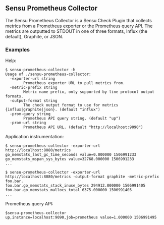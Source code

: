 ## Sensu Prometheus Collector

The Sensu Prometheus Collector is a Sensu Check Plugin that collects
metrics from a Prometheus exporter or the Prometheus query API. The
metrics are outputted to STDOUT in one of three formats, Influx (the
default), Graphite, or JSON.

### Examples

Help:

```shell
$ sensu-prometheus-collector -h
Usage of ./sensu-prometheus-collector:
  -exporter-url string
        Prometheus exporter URL to pull metrics from.
  -metric-prefix string
        Metric name prefix, only supported by line protocol output formats.
  -output-format string
        The check output format to use for metrics {influx|graphite|json}. (default "influx")
  -prom-query string
        Prometheus API query string. (default "up")
  -prom-url string
        Prometheus API URL. (default "http://localhost:9090")
```

Application instrumentation:

```shell
$ sensu-prometheus-collector -exporter-url http://localhost:8080/metrics
go_memstats_last_gc_time_seconds value=0.000000 1506991233
go_memstats_mspan_sys_bytes value=32768.000000 1506991233
...
```

```shell
$ sensu-prometheus-collector -exporter-url http://localhost:8080/metrics -output-format graphite -metric-prefix foo.bar.
foo.bar.go_memstats_stack_inuse_bytes 294912.000000 1506991405
foo.bar.go_memstats_mallocs_total 6375.000000 1506991405
...
```

Prometheus query API:

```shell
$sensu-prometheus-collector
up,instance=localhost:9090,job=prometheus value=1.000000 1506991495
```
